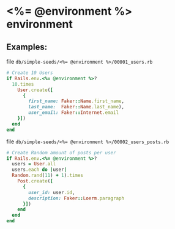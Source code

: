 # <%= @environment %> environment

## Examples:

file `db/simple-seeds/<%= @environment %>/00001_users.rb`

```ruby
# Create 10 Users
if Rails.env.<%= @environment %>?
  10.times
    User.create([
      {
        first_name: Faker::Name.first_name,     
        last_name:  Faker::Name.last_name),
        user_email: Faker::Internet.email
    }])
  end
end
```

file `db/simple-seeds/<%= @environment %>/00002_users_posts.rb`


```ruby
# Create Random amount of posts per user
if Rails.env.<%= @environment %>?
  users = User.all
  users.each do |user|
  Random.rand(11) + 1).times
    Post.create([
      {
        user_id: user.id,
        description: Faker::Loerm.paragraph 
      }])
    end
  end
end
```

